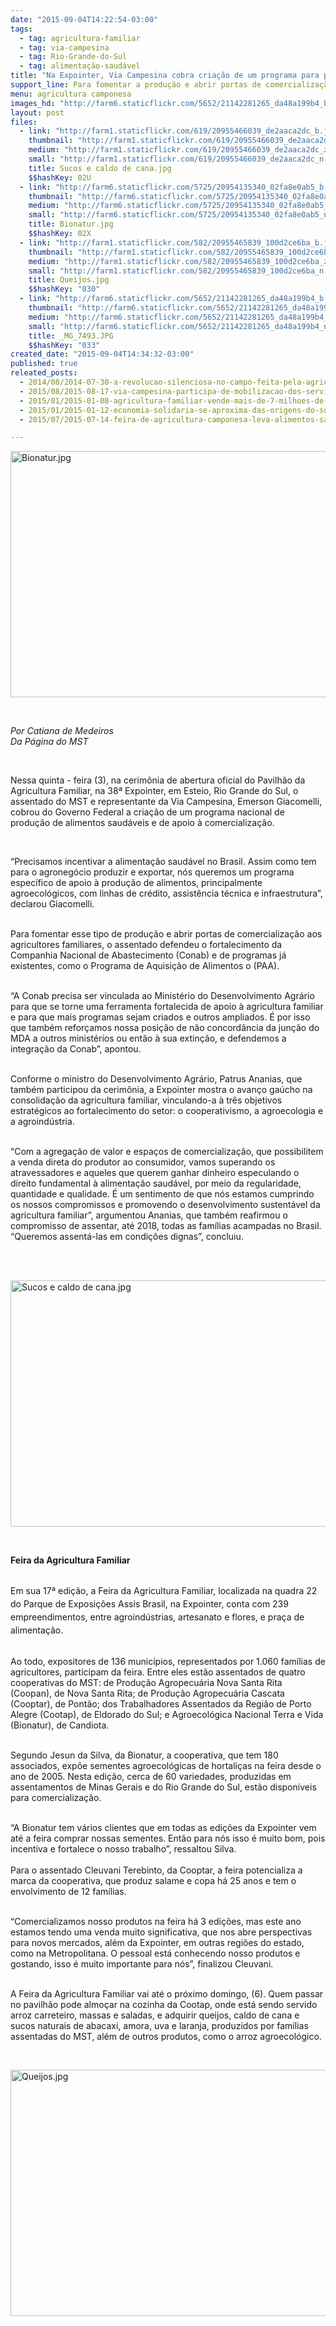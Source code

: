 ```yaml
---
date: "2015-09-04T14:22:54-03:00"
tags:
  - tag: agricultura-familiar
  - tag: via-campesina
  - tag: Rio-Grande-do-Sul
  - tag: alimentação-saudável
title: "Na Expointer, Via Campesina cobra criação de um programa para produção de alimentos saudáveis"
support_line: Para fomentar a produção e abrir portas de comercialização os agricultores defendem o fortalecimento da Conab e de programas já existentes.
menu: agricultura camponesa
images_hd: "http://farm6.staticflickr.com/5652/21142281265_da48a199b4_b.jpg"
layout: post
files:
  - link: "http://farm1.staticflickr.com/619/20955466039_de2aaca2dc_b.jpg"
    thumbnail: "http://farm1.staticflickr.com/619/20955466039_de2aaca2dc_t.jpg"
    medium: "http://farm1.staticflickr.com/619/20955466039_de2aaca2dc_z.jpg"
    small: "http://farm1.staticflickr.com/619/20955466039_de2aaca2dc_n.jpg"
    title: Sucos e caldo de cana.jpg
    $$hashKey: 02U
  - link: "http://farm6.staticflickr.com/5725/20954135340_02fa8e0ab5_b.jpg"
    thumbnail: "http://farm6.staticflickr.com/5725/20954135340_02fa8e0ab5_t.jpg"
    medium: "http://farm6.staticflickr.com/5725/20954135340_02fa8e0ab5_z.jpg"
    small: "http://farm6.staticflickr.com/5725/20954135340_02fa8e0ab5_n.jpg"
    title: Bionatur.jpg
    $$hashKey: 02X
  - link: "http://farm1.staticflickr.com/582/20955465839_100d2ce6ba_b.jpg"
    thumbnail: "http://farm1.staticflickr.com/582/20955465839_100d2ce6ba_t.jpg"
    medium: "http://farm1.staticflickr.com/582/20955465839_100d2ce6ba_z.jpg"
    small: "http://farm1.staticflickr.com/582/20955465839_100d2ce6ba_n.jpg"
    title: Queijos.jpg
    $$hashKey: "030"
  - link: "http://farm6.staticflickr.com/5652/21142281265_da48a199b4_b.jpg"
    thumbnail: "http://farm6.staticflickr.com/5652/21142281265_da48a199b4_t.jpg"
    medium: "http://farm6.staticflickr.com/5652/21142281265_da48a199b4_z.jpg"
    small: "http://farm6.staticflickr.com/5652/21142281265_da48a199b4_n.jpg"
    title: _MG_7493.JPG
    $$hashKey: "033"
created_date: "2015-09-04T14:34:32-03:00"
published: true
releated_posts:
  - 2014/08/2014-07-30-a-revolucao-silenciosa-no-campo-feita-pela-agricultura-familiar.md
  - 2015/08/2015-08-17-via-campesina-participa-de-mobilizacao-dos-servidores-publicos-no-rs.md
  - 2015/01/2015-01-08-agricultura-familiar-vende-mais-de-7-milhoes-de-quilos-de-produtos.md
  - 2015/01/2015-01-12-economia-solidaria-se-aproxima-das-origens-do-socialismo-diz-paul-singer.md
  - 2015/07/2015-07-14-feira-de-agricultura-camponesa-leva-alimentos-saudaveis-a-populacao-de-santa-maria.md

---
```

<p><img alt="Bionatur.jpg" height="394" src="http://farm6.staticflickr.com/5725/20954135340_02fa8e0ab5_b.jpg" width="700" /></p>

<p>&nbsp;</p>

<p><em>Por Catiana de Medeiros<br />
Da P&aacute;gina do MST</em></p>

<p>&nbsp;</p>

<p>Nessa quinta&nbsp;- feira (3), na cerim&ocirc;nia de abertura oficial do Pavilh&atilde;o da Agricultura Familiar,&nbsp;na 38&ordf; Expointer, em Esteio, Rio Grande do Sul,&nbsp;o assentado do MST e representante da Via Campesina, Emerson Giacomelli, cobrou do Governo Federal a cria&ccedil;&atilde;o de um programa nacional de produ&ccedil;&atilde;o de alimentos saud&aacute;veis e de apoio &agrave; comercializa&ccedil;&atilde;o.</p>

<p>&nbsp;</p>

<p>&ldquo;Precisamos incentivar a alimenta&ccedil;&atilde;o saud&aacute;vel no Brasil. Assim como tem para o agroneg&oacute;cio produzir e exportar, n&oacute;s queremos um programa espec&iacute;fico de apoio &agrave; produ&ccedil;&atilde;o de alimentos, principalmente agroecol&oacute;gicos, com linhas de cr&eacute;dito, assist&ecirc;ncia t&eacute;cnica e infraestrutura&rdquo;, declarou Giacomelli.</p>

<p><br />
Para fomentar esse tipo de produ&ccedil;&atilde;o e abrir portas de comercializa&ccedil;&atilde;o aos agricultores familiares, o assentado defendeu o fortalecimento da Companhia Nacional de Abastecimento (Conab) e de programas j&aacute; existentes, como o Programa de Aquisi&ccedil;&atilde;o de&nbsp;Alimentos o (PAA).</p>

<p><br />
&ldquo;A Conab precisa ser vinculada ao Minist&eacute;rio do Desenvolvimento Agr&aacute;rio para que se torne uma ferramenta fortalecida de apoio &agrave; agricultura familiar e para que mais programas sejam criados e outros ampliados. &Eacute; por isso que tamb&eacute;m refor&ccedil;amos nossa posi&ccedil;&atilde;o de n&atilde;o concord&acirc;ncia da jun&ccedil;&atilde;o do MDA a outros minist&eacute;rios ou ent&atilde;o &agrave; sua extin&ccedil;&atilde;o, e defendemos a integra&ccedil;&atilde;o da Conab&rdquo;, apontou.</p>

<p><br />
Conforme o ministro do Desenvolvimento Agr&aacute;rio, Patrus Ananias, que tamb&eacute;m participou da cerim&ocirc;nia, a Expointer mostra o avan&ccedil;o ga&uacute;cho na consolida&ccedil;&atilde;o da agricultura familiar, vinculando-a &agrave; tr&ecirc;s objetivos estrat&eacute;gicos ao fortalecimento do setor: o cooperativismo, a agroecologia e a agroind&uacute;stria.</p>

<p><br />
&ldquo;Com a agrega&ccedil;&atilde;o de valor e espa&ccedil;os de comercializa&ccedil;&atilde;o, que possibilitem a venda direta do produtor ao consumidor, vamos superando os atravessadores e aqueles que querem ganhar dinheiro especulando o direito fundamental &agrave; alimenta&ccedil;&atilde;o saud&aacute;vel, por meio da regularidade, quantidade e qualidade. &Eacute; um sentimento de que n&oacute;s estamos cumprindo os nossos compromissos e promovendo o desenvolvimento sustent&aacute;vel da agricultura familiar&rdquo;, argumentou Ananias, que tamb&eacute;m reafirmou o compromisso de assentar, at&eacute; 2018, todas as fam&iacute;lias acampadas no Brasil. &ldquo;Queremos assent&aacute;-las em condi&ccedil;&otilde;es dignas&rdquo;, concluiu.</p>

<p><br />
&nbsp;</p>

<p><img alt="Sucos e caldo de cana.jpg" height="394" src="http://farm1.staticflickr.com/619/20955466039_de2aaca2dc_b.jpg" width="700" /></p>

<p>&nbsp;</p>

<p><strong>Feira da Agricultura Familiar</strong></p>

<p><br />
<span style="line-height: 20.8px;">Em sua 17&ordf; edi&ccedil;&atilde;o, a Feira da Agricultura Familiar, localizada na quadra 22 do Parque de Exposi&ccedil;&otilde;es Assis Brasil, na Expointer, conta com 239 empreendimentos, entre agroind&uacute;strias, artesanato e flores, e pra&ccedil;a de alimenta&ccedil;&atilde;o.</span></p>

<p><br />
Ao todo, expositores de 136 munic&iacute;pios, representados por 1.060 fam&iacute;lias de agricultores, participam da feira. Entre eles est&atilde;o assentados de quatro cooperativas do MST: de Produ&ccedil;&atilde;o Agropecu&aacute;ria Nova Santa Rita (Coopan), de Nova Santa Rita; de Produ&ccedil;&atilde;o Agropecu&aacute;ria Cascata (Cooptar), de Pont&atilde;o; dos Trabalhadores Assentados da Regi&atilde;o de Porto Alegre (Cootap), de Eldorado do Sul; e Agroecol&oacute;gica Nacional Terra e Vida (Bionatur), de Candiota.</p>

<p><br />
Segundo Jesun da Silva, da Bionatur, a cooperativa, que tem 180 associados, exp&otilde;e sementes agroecol&oacute;gicas de hortali&ccedil;as na feira desde o ano de 2005. Nesta edi&ccedil;&atilde;o, cerca de 60 variedades, produzidas em assentamentos de Minas Gerais e do Rio Grande do Sul, est&atilde;o dispon&iacute;veis para comercializa&ccedil;&atilde;o.</p>

<p><br />
&ldquo;A Bionatur tem v&aacute;rios clientes que em todas as edi&ccedil;&otilde;es da Expointer vem at&eacute; a feira comprar nossas sementes. Ent&atilde;o para n&oacute;s isso &eacute; muito bom, pois incentiva e fortalece o nosso trabalho&rdquo;, ressaltou Silva.<br />
<br />
Para o assentado Cleuvani Terebinto, da Cooptar, a feira potencializa a marca da cooperativa, que produz salame e copa h&aacute; 25 anos e tem o envolvimento de 12 fam&iacute;lias.</p>

<p><br />
&ldquo;Comercializamos nosso produtos na feira h&aacute; 3 edi&ccedil;&otilde;es, mas este ano estamos tendo uma venda muito significativa, que nos abre perspectivas para novos mercados, al&eacute;m da Expointer, em outras regi&otilde;es do estado, como na Metropolitana. O pessoal est&aacute; conhecendo nosso produtos e gostando, isso &eacute; muito importante para n&oacute;s&rdquo;, finalizou Cleuvani.</p>

<p><br />
A Feira da Agricultura Familiar vai at&eacute; o pr&oacute;ximo domingo, (6). Quem passar no pavilh&atilde;o pode almo&ccedil;ar na cozinha da Cootap, onde est&aacute; sendo servido arroz carreteiro, massas e saladas, e adquirir queijos, caldo de cana e sucos naturais de abacaxi, amora, uva e laranja, produzidos por fam&iacute;lias assentadas do MST, al&eacute;m de outros produtos, como o arroz agroecol&oacute;gico.</p>

<p>&nbsp;</p>

<p><img alt="Queijos.jpg" height="394" src="http://farm1.staticflickr.com/582/20955465839_100d2ce6ba_b.jpg" width="700" /></p>

<p>&nbsp;</p>
